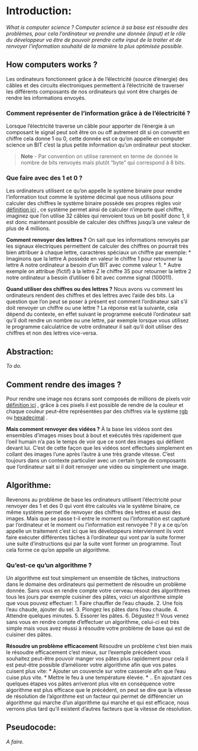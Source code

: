 # Introduction:
*What is computer science ? Computer science à sa base est résoudre des problèmes, pour cela l’ordinateur va prendre une donnée (input) et le rôle du développeur va être de pouvoir prendre cette input de la traiter et de renvoyer l’information souhaité de la manière la plus optimisée possible.*


## How computers works ?
Les ordinateurs fonctionnent grâce à de l’électricité (source d’énergie) des câbles et des circuits électroniques permettent à l’électricité de traverser les différents composants de nos ordinateurs qui vont être chargés de rendre les informations envoyés.

### Comment représenter de l’information grâce à de l’électricité ?
 Lorsque l’électricité traverse un câble pour apporter de l’énergie à un composant le signal peut soit être on ou off autrement dit si on convertit en chiffre cela donne 1 ou 0, cette donnée est ce qu’on appelle en computer science un BIT c’est la plus petite information qu’un ordinateur peut stocker.

> **Note** -  Par convention on utilise rarement en terme de donnée le nombre de bits renvoyés mais plutôt “byte” qui correspond à 8 bits.  

### Que faire avec des 1 et 0 ? 
Les ordinateurs utilisent ce qu’on appelle le système binaire pour rendre l’information tout comme le système décimal que nous utilisons pour calculer des chiffres le système binaire possède ses propres règles voir  [définition içi](https://fr.wikipedia.org/wiki/Syst%C3%A8me_binaire) , ce système permet ainsi de calculer n’importe quel chiffre, imaginez que l’on utilise 32 câbles qui renvoient tous un bit positif donc 1, il est donc maintenant possible de calculer des chiffres jusqu’à une valeur de plus de 4 millions.

**Comment renvoyer des lettres ?**
On sait que les informations renvoyés par les signaux électriques permettent de calculer des chiffres on pourrait très bien attribuer à chaque lettre, caractères spéciaux un chiffre par exemple:
	* Imaginons que la lettre A possède en valeur le chiffre 1 pour retourner la lettre A notre ordinateur a besoin d’un BIT avec comme valeur 1.
	* Autre exemple on attribue (fictif) à la lettre Z le chiffre 35 pour retourner la lettre 2 notre ordinateur a besoin d’utiliser 6 bit avec comme signal (100011).

**Quand utiliser des chiffres ou des lettres ?**
Nous avons vu comment les ordinateurs rendent des chiffres et des lettres avec l’aide des bits. La question que l’on peut se poser à présent est comment l’ordinateur sait s’il doit renvoyer un chiffre ou une lettre ? 
La réponse est la suivante, cela dépend du contexte, en effet suivant le programme exécuté l’ordinateur sait qu’il doit rendre un nombre ou une lettre, par exemple lorsque vous utilisez le programme calculatrice de votre ordinateur il sait qu’il doit utiliser des chiffres et non des lettres vice-versa.


## Abstraction:
*To do.*


## Comment rendre des images ?
Pour rendre une image nos écrans sont composés de millions de pixels voir  [définition içi](https://fr.wikipedia.org/wiki/Pixel) , grâce à ces pixels il est possible de rendre de la couleur et chaque couleur peut-être représentées par des chiffres via le système  [rgb](https://fr.wikipedia.org/wiki/Rouge_vert_bleu)  ou  [hexadecimal](https://fr.wikipedia.org/wiki/Syst%C3%A8me_hexad%C3%A9cimal) . 

**Mais comment renvoyer des vidéos ?**
À la base les vidéos sont des ensembles d’images mises bout à bout et exécutés très rapidement que l’oeil humain n’a pas le temps de voir que ce sont des images qui défilent devant lui.
C’est de cette façon que les vidéos sont effectués simplement en collant des images l’une après l’autre à une très grande vitesse.
C’est toujours dans un contexte particulier avec un certain type de composants que l’ordinateur sait si il doit renvoyer une vidéo ou simplement une image.


## Algorithme:
Revenons au problème de base les ordinateurs utilisent l’électricité pour renvoyer des 1 et des 0 qui vont être calculés via le système binaire, ce même système permet de renvoyer des chiffres des lettres et aussi des images.
Mais que se passe t-il entre le moment ou l’information est capturé par l’ordinateur et le moment ou l’information est renvoyée ? Il y a ce qu’on appelle un traitement c’est ici que les développeurs interviennent ils vont faire exécuter différentes tâches à l’ordinateur qui vont par la suite former une suite d’instructions qui par la suite vont former un programme. Tout cela forme ce qu’on appelle un algorithme.

### Qu’est-ce qu’un algorithme ?
Un algorithme est tout simplement un ensemble de tâches, instructions dans le domaine des ordinateurs qui permettent de résoudre un problème donnée.
Sans vous en rendre compte votre cerveau résout des algorithmes tous les jours par exemple cuisiner des pâtes, voici un algorithme simple que vous pouvez effectuer:
	1. Faire chauffer de l’eau chaude.
	2. Une fois l’eau chaude, ajouter du sel.
	3. Plongez les pâtes dans l’eau chaude.
	4. Attendre quelques minutes.
	5. Essorer les pâtes.
	6. Dégustez !!
Vous venez sans vous en rendre compte d’effectuer un algorithme, celui-ci est très simple mais vous avez réussi à résoudre votre problème de base qui est de cuisiner des pâtes.

**Résoudre un problème efficacement**
Résoudre un problème c’est bien mais le résoudre efficacement c’est mieux, sur l’exemple précédent vous souhaitez peut-être pouvoir manger vos pâtes plus rapidement pour cela il est peut-être possible d’améliorer votre algorithme afin que vos pates cuisent plus vite:
	* Ajouter un couvercle sur votre casserole afin que l’eau cuise plus vite.
	* Mettre le feu à une température élevée.
	* ..
En ajoutant ces quelques étapes vos pâtes arriveront plus vite en conséquence votre algorithme est plus efficace que le précédent, on peut se dire que la vitesse de résolution de l’algorithme est un facteur qui permet de différencier un algorithme qui marche d’un algorithme qui marche et qui est efficace, nous verrons plus tard qu’il existent d’autres facteurs que la vitesse de résolution.


## Pseudocode:
*A faire.*